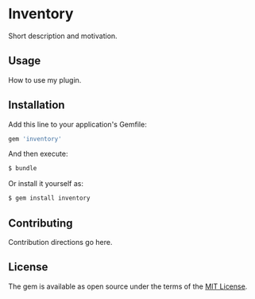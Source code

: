 # Inventory
Short description and motivation.

## Usage
How to use my plugin.

## Installation
Add this line to your application's Gemfile:

```ruby
gem 'inventory'
```

And then execute:
```bash
$ bundle
```

Or install it yourself as:
```bash
$ gem install inventory
```

## Contributing
Contribution directions go here.

## License
The gem is available as open source under the terms of the [MIT License](http://opensource.org/licenses/MIT).
